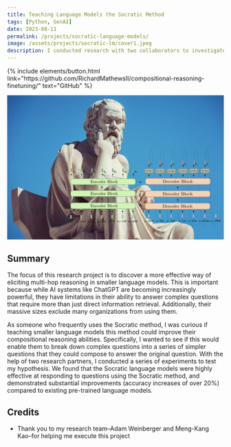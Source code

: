 ```yaml
---
title: Teaching Language Models the Socratic Method
tags: [Python, GenAI]
date: 2023-08-11
permalink: /projects/socratic-language-models/
image: /assets/projects/socratic-lm/cover1.jpeg
description: I conducted research with two collaborators to investigate whether teaching smaller language models the Socratic method could improve their complex reasoning abilities. Our results demonstrate that this approach is highly effective, leading to accuracy gains of 20-40% compared to existing pre-trained language models.
---
```


<p class="text-center">
{% include elements/button.html link="https://github.com/RichardMathewsII/compositional-reasoning-finetuning/" text="GitHub" %}
</p>

![frame1](/assets/projects/socratic-lm/cover2.jpeg)

## Summary
The focus of this research project is to discover a more effective way of eliciting multi-hop reasoning in smaller language models. This is important because while AI systems like ChatGPT are becoming increasingly powerful, they have limitations in their ability to answer complex questions that require more than just direct information retrieval. Additionally, their massive sizes exclude many organizations from using them.

As someone who frequently uses the Socratic method, I was curious if teaching smaller language models this method could improve their compositional reasoning abilities. Specifically, I wanted to see if this would enable them to break down complex questions into a series of simpler questions that they could compose to answer the original question. With the help of two research partners, I conducted a series of experiments to test my hypothesis. We found that the Socratic language models were highly effective at responding to questions using the Socratic method, and demonstrated substantial improvements (accuracy increases of over 20%) compared to existing pre-trained language models.

## Credits
* Thank you to my research team–Adam Weinberger and Meng-Kang Kao–for helping me execute this project